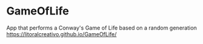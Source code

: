 # GameOfLife

App that performs a Conway's Game of Life based on a random generation
https://litoralcreativo.github.io/GameOfLife/
